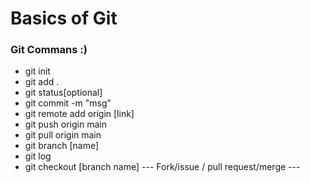 # Basics of Git

### Git Commans :)

- git init 
- git add .
- git status[optional]
- git commit -m "msg"
- git remote add origin [link]
- git push origin main
- git pull origin main
- git branch [name]
- git log
- git checkout [branch name]
--- Fork/issue / pull request/merge --- 
